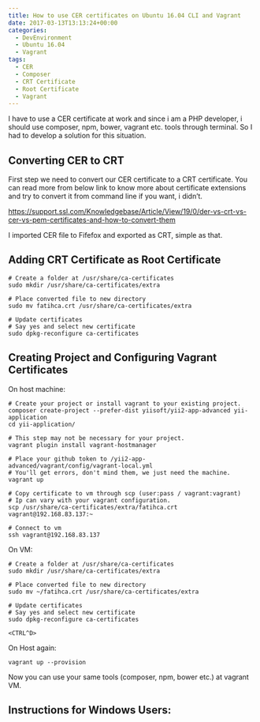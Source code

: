 ```yaml
---
title: How to use CER certificates on Ubuntu 16.04 CLI and Vagrant
date: 2017-03-13T13:13:24+00:00
categories:
  - DevEnvironment
  - Ubuntu 16.04
  - Vagrant
tags:
  - CER
  - Composer
  - CRT Certificate
  - Root Certificate
  - Vagrant
---
```

I have to use a CER certificate at work and since i am a PHP developer, i should use composer, npm, bower, vagrant etc. tools through terminal. So I had to develop a solution for this situation.



## Converting CER to CRT

First step we need to convert our CER certificate to a CRT certificate. You can read more from below link to know more about certificate extensions and try to convert it from command line if you want, i didn&#8217;t.

https://support.ssl.com/Knowledgebase/Article/View/19/0/der-vs-crt-vs-cer-vs-pem-certificates-and-how-to-convert-them

I imported CER file to Fifefox and exported as CRT, simple as that.

## Adding CRT Certificate as Root Certificate

``` console
# Create a folder at /usr/share/ca-certificates
sudo mkdir /usr/share/ca-certificates/extra

# Place converted file to new directory
sudo mv fatihca.crt /usr/share/ca-certificates/extra

# Update certificates
# Say yes and select new certificate 
sudo dpkg-reconfigure ca-certificates
```

## Creating Project and Configuring Vagrant Certificates

On host machine:

``` console
# Create your project or install vagrant to your existing project.
composer create-project --prefer-dist yiisoft/yii2-app-advanced yii-application
cd yii-application/

# This step may not be necessary for your project.
vagrant plugin install vagrant-hostmanager

# Place your github token to /yii2-app-advanced/vagrant/config/vagrant-local.yml
# You'll get errors, don't mind them, we just need the machine.
vagrant up

# Copy certificate to vm through scp (user:pass / vagrant:vagrant)
# Ip can vary with your vagrant configuration.
scp /usr/share/ca-certificates/extra/fatihca.crt vagrant@192.168.83.137:~ 

# Connect to vm 
ssh vagrant@192.168.83.137
```

On VM:

``` console
# Create a folder at /usr/share/ca-certificates
sudo mkdir /usr/share/ca-certificates/extra

# Place converted file to new directory
sudo mv ~/fatihca.crt /usr/share/ca-certificates/extra

# Update certificates
# Say yes and select new certificate 
sudo dpkg-reconfigure ca-certificates

<CTRL^D>
```

On Host again:

``` console
vagrant up --provision
```

Now you can use your same tools (composer, npm, bower etc.) at vagrant VM.

## Instructions for Windows Users:
